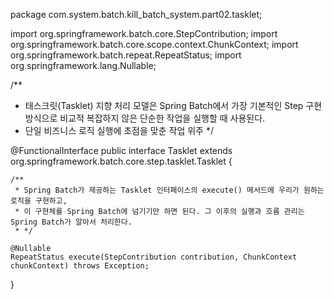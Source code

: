 package com.system.batch.kill_batch_system.part02.tasklet;

import org.springframework.batch.core.StepContribution;
import org.springframework.batch.core.scope.context.ChunkContext;
import org.springframework.batch.repeat.RepeatStatus;
import org.springframework.lang.Nullable;

/**
 * 태스크릿(Tasklet) 지향 처리 모델은 Spring Batch에서 가장 기본적인 Step 구현 방식으로 비교적 복잡하지 않은 단순한 작업을 실행할 때 사용된다.
 * 단일 비즈니스 로직 실행에 초점을 맞춘 작업 위주
*/

@FunctionalInterface
public interface Tasklet extends org.springframework.batch.core.step.tasklet.Tasklet {

    /**
     * Spring Batch가 제공하는 Tasklet 인터페이스의 execute() 메서드에 우리가 원하는 로직을 구현하고,
     * 이 구현체를 Spring Batch에 넘기기만 하면 된다. 그 이후의 실행과 흐름 관리는 Spring Batch가 알아서 처리한다.
     * */

    @Nullable
    RepeatStatus execute(StepContribution contribution, ChunkContext chunkContext) throws Exception;
}
